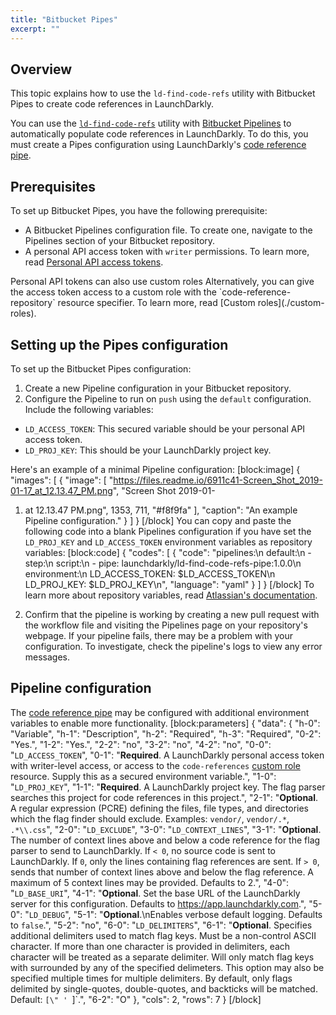 ```yaml
---
title: "Bitbucket Pipes"
excerpt: ""
---
```

## Overview
This topic explains how to use the `ld-find-code-refs` utility with Bitbucket Pipes to create code references in LaunchDarkly.

You can use the [`ld-find-code-refs`](https://github.com/launchdarkly/ld-find-code-refs/) utility with [Bitbucket Pipelines](https://bitbucket.org/product/features/pipelines) to automatically populate code references in LaunchDarkly. To do this, you must create a Pipes configuration using LaunchDarkly's [code reference pipe](https://bitbucket.org/launchdarkly/ld-find-code-refs-pipe).
## Prerequisites
To set up Bitbucket Pipes, you have the following prerequisite:

* A Bitbucket Pipelines configuration file. To create one, navigate to the Pipelines section of your Bitbucket repository.
* A personal API access token with `writer` permissions. To learn more, read [Personal API access tokens](./api-access-tokens).
<Callout intent="info">
  <Callout.Title>Personal API tokens can also use custom roles</Callout.Title>
   <Callout.Description>Alternatively, you can give the access token access to a custom role with the `code-reference-repository` resource specifier. 
To learn more, read [Custom roles](./custom-roles).</Callout.Description>
</Callout>

## Setting up the Pipes configuration
To set up the Bitbucket Pipes configuration:


1. Create a new Pipeline configuration in your Bitbucket repository.
2. Configure the Pipeline to run on `push` using the `default` configuration. Include the following variables:
* `LD_ACCESS_TOKEN`: This secured variable should be your personal API access token.
* `LD_PROJ_KEY`: This should be your LaunchDarkly project key.

Here's an example of a minimal Pipeline configuration:
[block:image]
{
  "images": [
    {
      "image": [
        "https://files.readme.io/6911c41-Screen_Shot_2019-01-17_at_12.13.47_PM.png",
        "Screen Shot 2019-01-
1. at 12.13.47 PM.png",
        1353,
        711,
        "#f8f9fa"
      ],
      "caption": "An example Pipeline configuration."
    }
  ]
}
[/block]
You can copy and paste the following code into a blank Pipelines configuration if you have set the `LD_PROJ_KEY` and `LD_ACCESS_TOKEN` environment variables as repository variables:
[block:code]
{
  "codes": [
    {
      "code": "pipelines:\n  default:\n    - step:\n        script:\n          - pipe: launchdarkly/ld-find-code-refs-pipe:1.0.0\n            environment:\n              LD_ACCESS_TOKEN: $LD_ACCESS_TOKEN\n              LD_PROJ_KEY: $LD_PROJ_KEY\n",
      "language": "yaml"
    }
  ]
}
[/block]
To learn more about repository variables, read [Atlassian's documentation](https://confluence.atlassian.com/bitbucket/variables-in-pipelines-794502608.html).

3. Confirm that the pipeline is working by creating a new pull request with the workflow file and visiting the Pipelines page on your repository's webpage. If your pipeline fails, there may be a problem with your configuration. To investigate, check the pipeline's logs to view any error messages.
## Pipeline configuration
The [code reference pipe](https://bitbucket.org/launchdarkly/ld-find-code-refs-pipe) may be configured with additional environment variables to enable more functionality.
[block:parameters]
{
  "data": {
    "h-0": "Variable",
    "h-1": "Description",
    "h-2": "Required",
    "h-3": "Required",
    "0-2": "Yes.",
    "1-2": "Yes.",
    "2-2": "no",
    "3-2": "no",
    "4-2": "no",
    "0-0": "`LD_ACCESS_TOKEN`",
    "0-1": "**Required**.
A LaunchDarkly personal access token with writer-level access, or access to the `code-references` [custom role](./custom-roles) resource. 
Supply this as a secured environment variable.",
    "1-0": "`LD_PROJ_KEY`",
    "1-1": "**Required**.
A LaunchDarkly project key. The flag parser searches this project for code references in this project.",
    "2-1": "**Optional**.
A regular expression (PCRE) defining the files, file types, and directories which the flag finder should exclude.
Examples: `vendor/`, `vendor/.*`, `.*\\.css`",
    "2-0": "`LD_EXCLUDE`",
    "3-0": "`LD_CONTEXT_LINES`",
    "3-1": "**Optional**.
The number of context lines above and below a code reference for the flag parser to send to LaunchDarkly.
If `< 0`, no source code is sent to LaunchDarkly. 
If `0`, only the lines containing flag references are sent. 
If `> 0`, sends that number of context lines above and below the flag reference. 
A maximum of 5 context lines may be provided. Defaults to 2.",
    "4-0": "`LD_BASE_URI`",
    "4-1": "**Optional**.
Set the base URL of the LaunchDarkly server for this configuration. Defaults to https://app.launchdarkly.com.",
    "5-0": "`LD_DEBUG`",
    "5-1": "**Optional**.\nEnables verbose default logging. Defaults to `false`.",
    "5-2": "no",
    "6-0": "`LD_DELIMITERS`",
    "6-1": "**Optional**.
Specifies additional delimiters used to match flag keys. Must be a non-control ASCII character. 
If more than one character is provided in delimiters, each character will be treated as a separate delimiter. Will only match flag keys with surrounded by any of the specified delimeters. This option may also be specified multiple times for multiple delimiters. 
By default, only flags delimited by single-quotes, double-quotes, and backticks will be matched. 
Default: `[\" ' `]`.",
    "6-2": "O"
  },
  "cols": 2,
  "rows": 7
}
[/block]